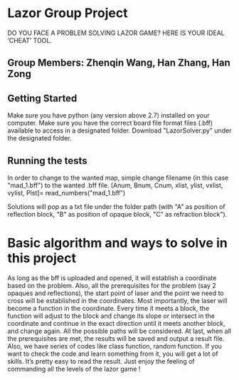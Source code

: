 # Lazor Group Project 
DO YOU FACE A PROBLEM SOLVING LAZOR GAME? 
HERE IS YOUR IDEAL ‘CHEAT’ TOOL.
## Group Members: Zhenqin Wang, Han Zhang, Han Zong
## Getting Started

Make sure you have python (any version above 2.7) installed on your computer. Make sure you have the correct board file format files (.bff) available to access in a designated folder. Download "LazorSolver.py" under the designated folder. 

## Running the tests
In order to change to the wanted map, simple change filename (in this case "mad_1.bff") to the wanted .bff file. 
[Anum, Bnum, Cnum, xlist, ylist, vxlist, vylist, Plst]= read_numbers("mad_1.bff") 

Solutions will pop as a txt file under the folder path (with "A" as position of reflection block, "B" as position of opaque block, "C" as refraction block"). 
# Basic algorithm and ways to solve in this project
As long as the bff is uploaded and opened, it will establish a coordinate based on the problem. Also, all the prerequisites for the problem (say 2 opaques and reflections), the start point of laser and the point we need to cross will be established in the coordinates. Most importantly, the laser will become a function in the coordinate. Every time it meets a block, the function will adjust to the block and change its slope or intersect in the coordinate and continue in the exact direction until it meets another block, and change again. All the possible paths will be considered. At last, when all the prerequisites are met, the results will be saved and output a result file. 
Also, we have series of codes like class function, random function. If you want to check the code and learn something from it, you will get a lot of skills. 
It’s pretty easy to read the result. Just enjoy the feeling of commanding all the levels of the lazor game !
